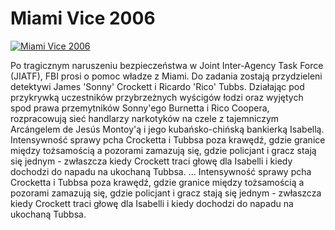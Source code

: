 Miami Vice 2006 
=============
[![Miami Vice 2006 ](http://vidos.pl/images/player.gif)](http://vidos.pl/miami-vice-2006)

 Po tragicznym naruszeniu bezpieczeństwa w Joint Inter-Agency Task Force (JIATF), FBI prosi o pomoc władze z Miami. Do zadania zostają przydzieleni detektywi James 'Sonny' Crockett i Ricardo 'Rico' Tubbs. Działając pod przykrywką uczestników przybrzeżnych wyścigów łodzi oraz wyjętych spod prawa przemytników Sonny'ego Burnetta i Rico Coopera, rozpracowują sieć handlarzy narkotyków na czele z tajemniczym Arcángelem de Jesús Montoy'ą i jego kubańsko-chińską bankierką Isabellą. Intensywność sprawy pcha Crocketta i Tubbsa poza krawędź, gdzie granice między tożsamością a pozorami zamazują się, gdzie policjant i gracz stają się jednym - zwłaszcza kiedy Crockett traci głowę dla Isabelli i kiedy dochodzi do napadu na ukochaną Tubbsa.  ... Intensywność sprawy pcha Crocketta i Tubbsa poza krawędź, gdzie granice między tożsamością a pozorami zamazują się, gdzie policjant i gracz stają się jednym - zwłaszcza kiedy Crockett traci głowę dla Isabelli i kiedy dochodzi do napadu na ukochaną Tubbsa.
